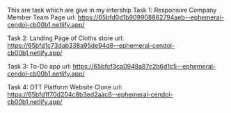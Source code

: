 This are task which are give in my intership
Task 1:  Responsive Company Member Team Page
url: https://65bfd0d1b909908862794aeb--ephemeral-cendol-cb00b1.netlify.app/

Task 2: Landing Page of Cloths store
url: https://65bfd1c73dab338a95de94d8--ephemeral-cendol-cb00b1.netlify.app/

Task 3: To-Do app
url: https://65bfcf3ca0948a87c2b6d1c5--ephemeral-cendol-cb00b1.netlify.app/

Task 4: OTT Platform Website Clone
url: https://65bfd1f70d204c8b3ed2aac6--ephemeral-cendol-cb00b1.netlify.app/
